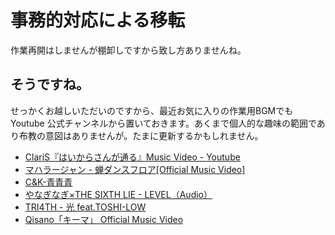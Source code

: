 # 事務的対応による移転

作業再開はしませんが棚卸しですから致し方ありませんね。

## そうですね。

せっかくお越しいただいのですから、最近お気に入りの作業用BGMでも Youtube 公式チャンネルから置いておきます。あくまで個人的な趣味の範囲であり布教の意図はありませんが。たまに更新するかもしれません。

* [ClariS『はいからさんが通る』Music Video - Youtube](http://youtube.com/watch?v=kCKEjcFMpYY)
* [マハラージャン - 蝉ダンスフロア[Official Music Video]](http://youtube.com/watch?ｖ=unnhf7gnC1s)
* [C&K-青青青](http://youtube.com/watch?v=VcuD2IhyWCk)
* [やなぎなぎ×THE SIXTH LIE - LEVEL（Audio）](http://youtube.com/watch?v=xFHDC2E4t-M)
* [TRI4TH - 光 feat.TOSHI-LOW](http://youtube.com/watch?v=HzCV3FJHy5k)
* [Qisano「キーマ」 Official Music Video](https://youtu.be/K1NfIhchpNw)
